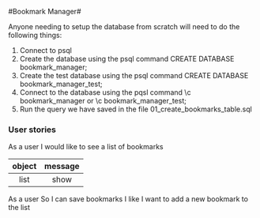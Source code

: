 #Bookmark Manager#


Anyone needing to setup the database from scratch will need to do the following things:

1. Connect to psql
2. Create the database using the psql command CREATE DATABASE bookmark_manager;
3. Create the test database using the psql command CREATE DATABASE bookmark_manager_test;
3. Connect to the database using the pqsl command \c bookmark_manager or \c  bookmark_manager_test;
4. Run the query we have saved in the file 01_create_bookmarks_table.sql

### User stories ###
As a user
I would like to see a list of bookmarks

|object|message|
|:----:|:-----:|
|list  |show   |


As a user
So I can save bookmarks I like
I want to add a new bookmark to the list
